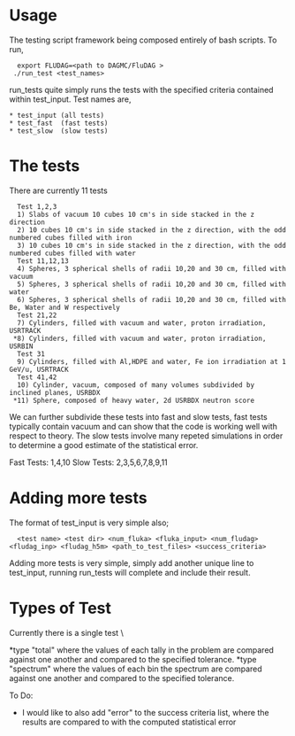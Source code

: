Usage
==========
The testing script framework being composed entirely of bash scripts. To run,

      export FLUDAG=<path to DAGMC/FluDAG >
     ./run_test <test_names>

run_tests quite simply runs the tests with the specified criteria contained within test_input. Test names are, 

    * test_input (all tests)
    * test_fast  (fast tests)
    * test_slow  (slow tests)

The tests
==========
There are currently 11 tests

      Test 1,2,3
      1) Slabs of vacuum 10 cubes 10 cm's in side stacked in the z direction
      2) 10 cubes 10 cm's in side stacked in the z direction, with the odd numbered cubes filled with iron
      3) 10 cubes 10 cm's in side stacked in the z direction, with the odd numbered cubes filled with water
      Test 11,12,13
      4) Spheres, 3 spherical shells of radii 10,20 and 30 cm, filled with vacuum
      5) Spheres, 3 spherical shells of radii 10,20 and 30 cm, filled with water
      6) Spheres, 3 spherical shells of radii 10,20 and 30 cm, filled with Be, Water and W respectively
      Test 21,22
      7) Cylinders, filled with vacuum and water, proton irradiation, USRTRACK 
     *8) Cylinders, filled with vacuum and water, proton irradiation, USRBIN
      Test 31
      9) Cylinders, filled with Al,HDPE and water, Fe ion irradiation at 1 GeV/u, USRTRACK
      Test 41,42
      10) Cylinder, vacuum, composed of many volumes subdivided by inclined planes, USRBDX
     *11) Sphere, composed of heavy water, 2d USRBDX neutron score 

We can further subdivide these tests into fast and slow tests, fast tests typically contain vacuum and can show that the code
is working well with respect to theory. The slow tests involve many repeted simulations in order to determine a good estimate
of the statistical error.

Fast Tests: 1,4,10
Slow Tests: 2,3,5,6,7,8,9,11

Adding more tests
==========
The format of test_input is very simple also;
 
      <test name> <test dir> <num_fluka> <fluka_input> <num_fludag> <fludag_inp> <fludag_h5m> <path_to_test_files> <success_criteria>

Adding more tests is very simple, simply add another unique line to test_input, running run_tests will complete and include their result.

Types of Test
==========
Currently there is a single test \

   *type "total" where the values of each tally in the problem are compared against one another and compared to the specified tolerance. 
   *type "spectrum" where the values of each bin the spectrum are compared against one another and compared to the specified tolerance.

To Do:
* I would like to also add "error" to the success criteria list, where the results are compared to with the computed statistical error